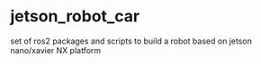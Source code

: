 # jetson_robot_car
set of ros2 packages and scripts to build a robot based on jetson nano/xavier NX platform
